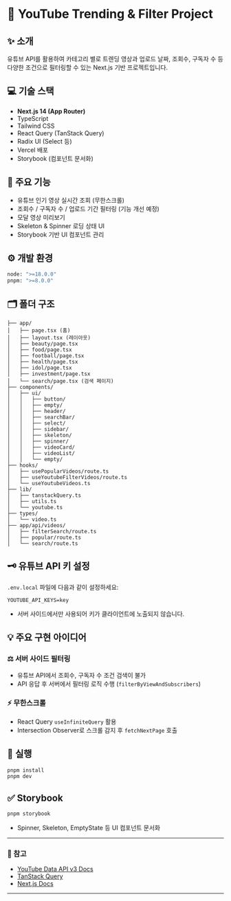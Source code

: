 # 🎥 YouTube Trending & Filter Project

## ✨ 소개

유튜브 API를 활용하여 카테고리 별로 트렌딩 영상과 업로드 날짜, 조회수, 구독자 수 등 다양한 조건으로 필터링할 수 있는 Next.js 기반 프로젝트입니다.

## 💻 기술 스택

- **Next.js 14 (App Router)**
- TypeScript
- Tailwind CSS
- React Query (TanStack Query)
- Radix UI (Select 등)
- Vercel 배포
- Storybook (컴포넌트 문서화)

## 🚀 주요 기능

- 유튜브 인기 영상 실시간 조회 (무한스크롤)
- 조회수 / 구독자 수 / 업로드 기간 필터링 (기능 개선 예정)
- 모달 영상 미리보기
- Skeleton & Spinner 로딩 상태 UI
- Storybook 기반 UI 컴포넌트 관리

## ⚙️ 개발 환경

```bash
node: ">=18.0.0"
pnpm: ">=8.0.0"
```

## 🗂️ 폴더 구조

```
├── app/
│   ├── page.tsx (홈)
│   ├── layout.tsx (레이아웃)
│   ├── beauty/page.tsx
│   ├── food/page.tsx
│   ├── football/page.tsx
│   ├── health/page.tsx
│   ├── idol/page.tsx
│   ├── investment/page.tsx
│   └── search/page.tsx (검색 페이지)
├── components/
│   ├── ui/
│   │   ├── button/
│   │   ├── empty/
│   │   ├── header/
│   │   ├── searchBar/
│   │   ├── select/
│   │   ├── sidebar/
│   │   ├── skeleton/
│   │   ├── spinner/
│   │   ├── videoCard/
│   │   ├── videoList/
│   │   └── empty/
├── hooks/
│   ├── usePopularVideos/route.ts
│   ├── useYoutubeFilterVideos/route.ts
│   └── useYoutubeVideos.ts
├── lib/
│   ├── tanstackQuery.ts
│   ├── utils.ts
│   └── youtube.ts
├── types/
│   └── video.ts
├── app/api/videos/
│   ├── filterSearch/route.ts
│   ├── popular/route.ts
│   └── search/route.ts
```

## 🗝️ 유튜브 API 키 설정

`.env.local` 파일에 다음과 같이 설정하세요:

```env
YOUTUBE_API_KEYS=key
```

- 서버 사이드에서만 사용되어 키가 클라이언트에 노출되지 않습니다.

## 💡 주요 구현 아이디어

### ⚖️ 서버 사이드 필터링

- 유튜브 API에서 조회수, 구독자 수 조건 검색이 불가
- API 응답 후 서버에서 필터링 로직 수행 (`filterByViewAndSubscribers`)

### ⚡ 무한스크롤

- React Query `useInfiniteQuery` 활용
- Intersection Observer로 스크롤 감지 후 `fetchNextPage` 호출


## 💬 실행

```bash
pnpm install
pnpm dev
```


## ✅ Storybook

```bash
pnpm storybook
```

- Spinner, Skeleton, EmptyState 등 UI 컴포넌트 문서화



---

### 🔗 참고

- [YouTube Data API v3 Docs](https://developers.google.com/youtube/v3)
- [TanStack Query](https://tanstack.com/query/latest)
- [Next.js Docs](https://nextjs.org/docs)

---

